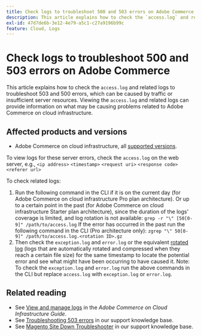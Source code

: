 ```yaml
---
title: Check logs to troubleshoot 500 and 503 errors on Adobe Commerce
description: This article explains how to check the `access.log` and related logs to troubleshoot 503 and 500 errors, which can be caused by traffic or insufficient server resources. Viewing the `access.log` and related logs can provide information on what may be causing problems related to Adobe Commerce on cloud infrastructure.
exl-id: 47d7de6b-3e12-4e79-a5c1-c27a9196b99c
feature: Cloud, Logs
---
```

# Check logs to troubleshoot 500 and 503 errors on Adobe Commerce

This article explains how to check the `access.log` and related logs to troubleshoot 503 and 500 errors, which can be caused by traffic or insufficient server resources. Viewing the `access.log` and related logs can provide information on what may be causing problems related to Adobe Commerce on cloud infrastructure.

<!--
Bob - not in TOC
-->

## Affected products and versions

* Adobe Commerce on cloud infrastructure, all [supported versions](https://experienceleague.adobe.com/docs/commerce-operations/release/planning/lifecycle-policy.html).

To view logs for these server errors, check the `access.log` on the web server, e.g., `<ip address>` `<timestamp>` `<request uri>` `<response code>` `<referer url>`

To check related logs:

1. Run the following command in the CLI if it is on the current day (for Adobe Commerce on cloud infrastructure Pro plan architecture). Or up to a certain point in the past (for Adobe Commerce on cloud infrastructure Starter plan architecture), since the duration of the logs' coverage is limited, and log rotation is not available: `grep -r "\" [50[0-9]" /path/to/access.log` If the error has occurred in the past run the following command in the CLI (Pro architecture only): `zgrep "\" 50[0-9]" /path/to/access.log.<rotation ID>.gz`
1. Then check the `exception.log` and `error.log` or the equivalent [rotated log](https://experienceleague.adobe.com/docs/commerce-operations/installation-guide/next-steps/configuration.html#log-rotation) (logs that are automatically rotated and compressed when they reach a certain file size) for the same timestamp to locate the potential error and see what might have been occurring to have caused it. Note: To check the `exception.log` and `error.log` run the above commands in the CLI but replace `access.log` with `exception.log` or `error.log`.

## Related reading

* See [View and manage logs](https://experienceleague.adobe.com/docs/commerce-cloud-service/user-guide/develop/test/log-locations.html) in the *Adobe Commerce on Cloud Infrastructure Guide*.
* See [Troubleshooting 503 errors](/help/troubleshooting/miscellaneous/troubleshooting-503-errors.md) in our support knowledge base.
* See [Magento Site Down Troubleshooter](/help/troubleshooting/site-down-or-unresponsive/magento-site-down-troubleshooter.md) in our support knowledge base.
